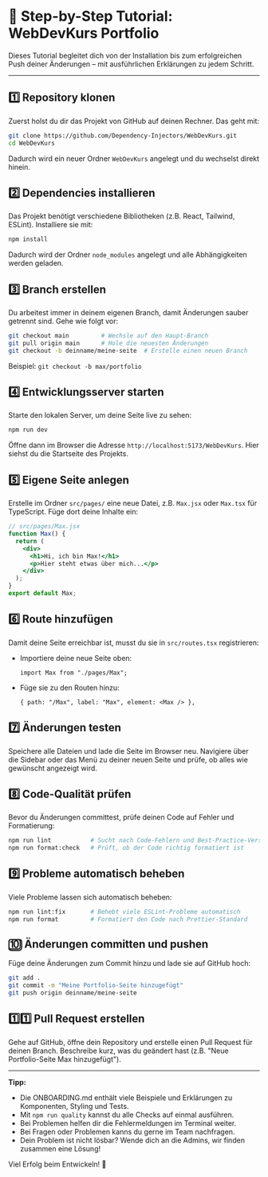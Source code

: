 # 🚀 Step-by-Step Tutorial: WebDevKurs Portfolio

Dieses Tutorial begleitet dich von der Installation bis zum erfolgreichen Push deiner Änderungen – mit ausführlichen Erklärungen zu jedem Schritt.

---

## 1️⃣ Repository klonen

Zuerst holst du dir das Projekt von GitHub auf deinen Rechner. Das geht mit:

```bash
git clone https://github.com/Dependency-Injectors/WebDevKurs.git
cd WebDevKurs
```

Dadurch wird ein neuer Ordner `WebDevKurs` angelegt und du wechselst direkt hinein.

## 2️⃣ Dependencies installieren

Das Projekt benötigt verschiedene Bibliotheken (z.B. React, Tailwind, ESLint). Installiere sie mit:

```bash
npm install
```

Dadurch wird der Ordner `node_modules` angelegt und alle Abhängigkeiten werden geladen.

## 3️⃣ Branch erstellen

Du arbeitest immer in deinem eigenen Branch, damit Änderungen sauber getrennt sind. Gehe wie folgt vor:

```bash
git checkout main         # Wechsle auf den Haupt-Branch
git pull origin main      # Hole die neuesten Änderungen
git checkout -b deinname/meine-seite  # Erstelle einen neuen Branch
```

Beispiel: `git checkout -b max/portfolio`

## 4️⃣ Entwicklungsserver starten

Starte den lokalen Server, um deine Seite live zu sehen:

```bash
npm run dev
```

Öffne dann im Browser die Adresse `http://localhost:5173/WebDevKurs`. Hier siehst du die Startseite des Projekts.

## 5️⃣ Eigene Seite anlegen

Erstelle im Ordner `src/pages/` eine neue Datei, z.B. `Max.jsx` oder `Max.tsx` für TypeScript. Füge dort deine Inhalte ein:

```jsx
// src/pages/Max.jsx
function Max() {
  return (
    <div>
      <h1>Hi, ich bin Max!</h1>
      <p>Hier steht etwas über mich...</p>
    </div>
  );
}
export default Max;
```

## 6️⃣ Route hinzufügen

Damit deine Seite erreichbar ist, musst du sie in `src/routes.tsx` registrieren:

- Importiere deine neue Seite oben:
  ```tsx
  import Max from "./pages/Max";
  ```
- Füge sie zu den Routen hinzu:
  ```tsx
  { path: "/Max", label: "Max", element: <Max /> },
  ```

## 7️⃣ Änderungen testen

Speichere alle Dateien und lade die Seite im Browser neu. Navigiere über die Sidebar oder das Menü zu deiner neuen Seite und prüfe, ob alles wie gewünscht angezeigt wird.

## 8️⃣ Code-Qualität prüfen

Bevor du Änderungen committest, prüfe deinen Code auf Fehler und Formatierung:

```bash
npm run lint           # Sucht nach Code-Fehlern und Best-Practice-Verstößen
npm run format:check   # Prüft, ob der Code richtig formatiert ist
```

## 9️⃣ Probleme automatisch beheben

Viele Probleme lassen sich automatisch beheben:

```bash
npm run lint:fix       # Behebt viele ESLint-Probleme automatisch
npm run format         # Formatiert den Code nach Prettier-Standard
```

## 🔟 Änderungen committen und pushen

Füge deine Änderungen zum Commit hinzu und lade sie auf GitHub hoch:

```bash
git add .
git commit -m "Meine Portfolio-Seite hinzugefügt"
git push origin deinname/meine-seite
```

## 1️⃣1️⃣ Pull Request erstellen

Gehe auf GitHub, öffne dein Repository und erstelle einen Pull Request für deinen Branch. Beschreibe kurz, was du geändert hast (z.B. "Neue Portfolio-Seite Max hinzugefügt").

---

**Tipp:**

- Die ONBOARDING.md enthält viele Beispiele und Erklärungen zu Komponenten, Styling und Tests.
- Mit `npm run quality` kannst du alle Checks auf einmal ausführen.
- Bei Problemen helfen dir die Fehlermeldungen im Terminal weiter.
- Bei Fragen oder Problemen kanns du gerne im Team nachfragen.
- Dein Problem ist nicht lösbar? Wende dich an die Admins, wir finden zusammen eine Lösung!

Viel Erfolg beim Entwickeln! 🚀
